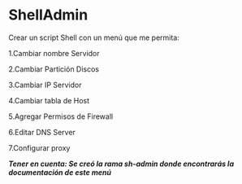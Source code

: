 # ShellAdmin

Crear un script Shell con un menú que me permita:

1.Cambiar nombre Servidor

2.Cambiar Partición Discos

3.Cambiar IP Servidor

4.Cambiar tabla de Host

5.Agregar Permisos de Firewall

6.Editar DNS Server

7.Configurar proxy

***Tener en cuenta: Se creó la rama sh-admin donde encontrarás la documentación de este menú***
